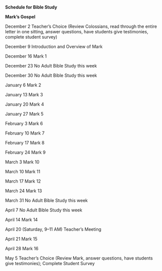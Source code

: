 **Schedule for Bible Study**

**Mark’s Gospel**

December 2 Teacher’s Choice (Review Colossians, read through the entire letter in one sitting, answer questions, have students give testimonies, complete student survey)

December 9 Introduction and Overview of Mark

December 16 Mark 1

December 23 No Adult Bible Study this week

December 30 No Adult Bible Study this week

January 6 Mark 2

January 13 Mark 3

January 20 Mark 4

January 27 Mark 5

February 3 Mark 6

February 10 Mark 7

February 17 Mark 8

February 24 Mark 9

March 3 Mark 10

March 10 Mark 11

March 17 Mark 12

March 24 Mark 13

March 31 No Adult Bible Study this week

April 7 No Adult Bible Study this week

April 14 Mark 14

April 20 (Saturday, 9–11 AM) Teacher’s Meeting

April 21 Mark 15

April 28 Mark 16

May 5 Teacher’s Choice (Review Mark, answer questions, have students give testimonies); Complete Student Survey

